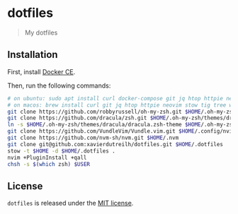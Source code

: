 # dotfiles

> My dotfiles

## Installation

First, install [Docker CE](https://docs.docker.com/install/).

Then, run the following commands:

```bash
# on ubuntu: sudo apt install curl docker-compose git jq htop httpie neovim stow tig tree wget zsh
# on macos: brew install curl git jq htop httpie neovim stow tig tree wget zsh
git clone https://github.com/robbyrussell/oh-my-zsh.git $HOME/.oh-my-zsh
git clone https://github.com/dracula/zsh.git $HOME/.oh-my-zsh/themes/dracula
ln -s $HOME/.oh-my-zsh/themes/dracula/dracula.zsh-theme $HOME/.oh-my-zsh/themes
git clone https://github.com/VundleVim/Vundle.vim.git $HOME/.config/nvim/bundle/Vundle.vim
git clone https://github.com/nvm-sh/nvm.git $HOME/.nvm
git clone git@github.com:xavierdutreilh/dotfiles.git $HOME/.dotfiles
stow -t $HOME -d $HOME/.dotfiles .
nvim +PluginInstall +qall
chsh -s $(which zsh) $USER
```

## License

`dotfiles` is released under the [MIT license](https://en.wikipedia.org/wiki/MIT_License).
